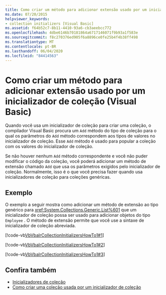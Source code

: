 ```yaml
---
title: Como criar um método para adicionar extensão usado por um inicializador de coleção
ms.date: 07/20/2015
helpviewer_keywords:
- collection initializers [Visual Basic]
ms.assetid: f64b52c7-8b11-4410-93a6-cb3aeebcc772
ms.openlocfilehash: 4dbe6146b70181864a6717146071f9b93a1f583e
ms.sourcegitcommit: f8c270376ed905f6a8896ce0fe25b4f4b38ff498
ms.translationtype: MT
ms.contentlocale: pt-BR
ms.lasthandoff: 06/04/2020
ms.locfileid: "84414563"
---
```

# <a name="how-to-create-an-add-extension-method-used-by-a-collection-initializer-visual-basic"></a>Como criar um método para adicionar extensão usado por um inicializador de coleção (Visual Basic)
Quando você usa um inicializador de coleção para criar uma coleção, o compilador Visual Basic procura um `Add` método do tipo de coleção para o qual os parâmetros do `Add` método correspondem aos tipos de valores no inicializador de coleção. Esse `Add` método é usado para popular a coleção com os valores do inicializador de coleção.  
  
 Se não houver nenhum `Add` método correspondente e você não puder modificar o código da coleção, você poderá adicionar um método de extensão chamado `Add` que usa os parâmetros exigidos pelo inicializador de coleção. Normalmente, isso é o que você precisa fazer quando usa inicializadores de coleção para coleções genéricas.  
  
## <a name="example"></a>Exemplo  
 O exemplo a seguir mostra como adicionar um método de extensão ao tipo genérico para <xref:System.Collections.Generic.List%601> que um inicializador de coleção possa ser usado para adicionar objetos do tipo `Employee` . O método de extensão permite que você use a sintaxe de inicializador de coleção abreviada.  
  
 [!code-vb[VbVbalrCollectionInitializersHowTo1#1](~/samples/snippets/visualbasic/VS_Snippets_VBCSharp/VbVbalrCollectionInitializersHowTo1/VB/Module1.vb#1)]  
  
 [!code-vb[VbVbalrCollectionInitializersHowTo1#2](~/samples/snippets/visualbasic/VS_Snippets_VBCSharp/VbVbalrCollectionInitializersHowTo1/VB/Module1.vb#2)]  
  
 [!code-vb[VbVbalrCollectionInitializersHowTo1#3](~/samples/snippets/visualbasic/VS_Snippets_VBCSharp/VbVbalrCollectionInitializersHowTo1/VB/Module1.vb#3)]  
  
## <a name="see-also"></a>Confira também

- [Inicializadores de coleção](index.md)
- [Como criar uma coleção usada por um inicializador de coleção](how-to-create-a-collection-used-by-a-collection-initializer.md)
